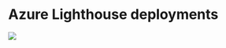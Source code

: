 # Azure Lighthouse deployments
<a href="https://portal.azure.com/#create/Microsoft.Template/uri/https%3A%2F%2Fraw.githubusercontent.com%2Fdfischer-envience%2Flighthouse%2Fmaster%2Ftemplate.json" target="_blank">
    <img src="https://azuredeploy.net/deploybutton.png"/>
</a>
